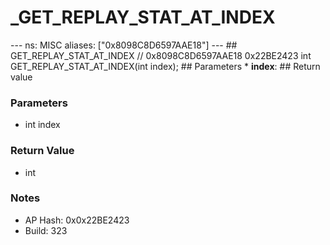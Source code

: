 # _GET_REPLAY_STAT_AT_INDEX

--- ns: MISC aliases: ["0x8098C8D6597AAE18"] --- ## GET_REPLAY_STAT_AT_INDEX  // 0x8098C8D6597AAE18 0x22BE2423 int GET_REPLAY_STAT_AT_INDEX(int index);   ## Parameters * **index**:  ## Return value

### Parameters
* int index

### Return Value
* int

### Notes
* AP Hash: 0x0x22BE2423
* Build: 323

